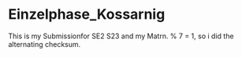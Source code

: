 # Einzelphase_Kossarnig

This is my Submissionfor SE2 S23 and my Matrn. % 7  = 1, so i did the alternating checksum.
